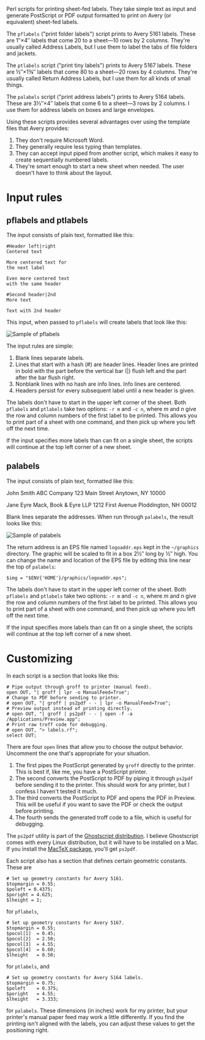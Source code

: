Perl scripts for printing sheet-fed labels. They take simple text as input and generate PostScript or PDF output formatted to print on Avery (or equivalent) sheet-fed labels.

The `pflabels` ("print folder labels") script prints to Avery 5161 labels. These are 1″×4″ labels that come 20 to a sheet—10 rows by 2 columns. They're usually called Address Labels, but I use them to label the tabs of file folders and jackets.

The `ptlabels` script ("print tiny labels") prints to Avery 5167 labels. These are ½″×1¾″ labels that come 80 to a sheet—20 rows by 4 columns. They're usually called Return Address Labels, but I use them for all kinds of small things.

The `palabels` script ("print address labels") prints to Avery 5164 labels. These are 3⅓″×4″ labels that come 6 to a sheet—3 rows by 2 columns. I use them for address labels on boxes and large envelopes. 

Using these scripts provides several advantages over using the template files that Avery provides:

1. They don't require Microsoft Word.
2. They generally require less typing than templates.
3. They can accept input piped from another script, which makes it easy to create sequentially numbered labels.
4. They're smart enough to start a new sheet when needed. The user doesn't have to think about the layout.

# Input rules #

## pflabels and ptlabels ##

The input consists of plain text, formatted like this:

    #Header left|right
    Centered text
    
    More centered text for
    the next label
    
    Even more centered text
    with the same header
    
    #Second header|2nd
    More text
    
    Text with 2nd header
    
This input, when passed to `pflabels` will create labels that look like this:

<img class="ss" src="http://www.leancrew.com/all-this/images2011/pflabels-sample.png" alt="Sample of pflabels" title="Sample of pflabels" />

The input rules are simple:

1. Blank lines separate labels.
2. Lines that start with a hash (#) are header lines. Header lines are printed in bold with the part before the vertical bar (|) flush left and the part after the bar flush right.
3. Nonblank lines with no hash are info lines. Info lines are centered.
4. Headers persist for every subsequent label until a new header is given.

The labels don't have to start in the upper left corner of the sheet. Both `pflabels` and `ptlabels` take two options: `-r m` and `-c n`, where *m* and *n* give the row and column numbers of the first label to be printed. This allows you to print part of a sheet with one command, and then pick up where you left off the next time.

If the input specifies more labels than can fit on a single sheet, the scripts will continue at the top left corner of a new sheet.

## palabels ##

The input consists of plain text, formatted like this:

John Smith
ABC Company
123 Main Street
Anytown, NY 10000

Jane Eyre
Mack, Book & Eyre LLP
1212 First Avenue
Ploddington, NH 00012

Blank lines separate the addresses. When run through `palabels`, the result looks like this:

<img class="ss" src=";http://farm7.static.flickr.com/6206/6081130360_43603a3098.jpg" title="Sample of palabels" alt="Sample of palabels" />

The return address is an EPS file named `logoaddr.eps` kept in the `~/graphics` directory. The graphic will be scaled to fit in a box 2½″ long by ½″ high. You can change the name and location of the EPS file by editing this line near the top of `palabels`:

    $img = "$ENV{'HOME'}/graphics/logoaddr.eps";

The labels don't have to start in the upper left corner of the sheet. Both `pflabels` and `ptlabels` take two options: `-r m` and `-c n`, where *m* and *n* give the row and column numbers of the first label to be printed. This allows you to print part of a sheet with one command, and then pick up where you left off the next time.

If the input specifies more labels than can fit on a single sheet, the scripts will continue at the top left corner of a new sheet.


# Customizing #

In each script is a section that looks like this:

    # Pipe output through groff to printer (manual feed).
    open OUT, "| groff | lpr -o ManualFeed=True";
    # Change to PDF before sending to printer.
    # open OUT, "| groff | ps2pdf - - | lpr -o ManualFeed=True";
    # Preview output instead of printing directly.
    # open OUT, "| groff | ps2pdf - - | open -f -a /Applications/Preview.app";
    # Print raw troff code for debugging.
    # open OUT, "> labels.rf";
    select OUT;

There are four `open` lines that allow you to choose the output behavior. Uncomment the one that's appropriate for your situation.

1. The first pipes the PostScript generated by `groff` directly to the printer. This is best if, like me, you have a PostScript printer.
2. The second converts the PostScript to PDF by piping it through `ps2pdf` before sending it to the printer. This should work for any printer, but I confess I haven't tested it much.
3. The third converts the PostScript to PDF and opens the PDF in Preview. This will be useful if you want to save the PDF or check the output before printing.
4. The fourth sends the generated troff code to a file, which is useful for debugging.

The `ps2pdf` utility is part of the [Ghostscript distribution][1]. I believe Ghostscript comes with every Linux distribution, but it will have to be installed on a Mac. If you install the [MacTeX package][2], you'll get `ps2pdf`. 

Each script also has a section that defines certain geometric constants. These are

    # Set up geometry constants for Avery 5161.
    $topmargin = 0.55;
    $poleft = 0.4375;
    $poright = 4.625;
    $lheight = 1;

for `pflabels`,

    # Set up geometry constants for Avery 5167.
    $topmargin = 0.55;
    $pocol[1]  = 0.45;
    $pocol[2]  = 2.50;
    $pocol[3]  = 4.55;
    $pocol[4]  = 6.60;
    $lheight   = 0.50;

for `ptlabels`, and

    # Set up geometry constants for Avery 5164 labels.
    $topmargin = 0.75;
    $poleft    = 0.375;
    $poright   = 4.55;
    $lheight   = 3.333;

for `palabels`. These dimensions (in inches) work for my printer, but your printer's manual paper feed may work a little differently. If you find the printing isn't aligned with the labels, you can adjust these values to get the positioning right.

[1]: http://pages.cs.wisc.edu/~ghost/
[2]: http://www.tug.org/mactex/
